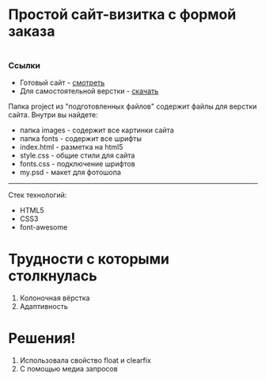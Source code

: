 <h1> Простой сайт-визитка с формой заказа </h1>
<img src="">
<h3>Ссылки</h3>
<ul>
<li>Готовый  сайт - <a href="https://dualex23.github.io/portfolio/project-ready/" rel="nofollow">смотреть</a></li>
<li>Для самостоятельной верстки - <a href="https://github.com/dualex23/webinar">скачать</a></li>

</ul>
<p>Папка project из "подготовленных файлов" содержит файлы для верстки сайта. Внутри вы найдете:</p>
<ul>
<li>папка images - содержит все картинки сайта</li>
<li>папка fonts - содержит все шрифты</li>
<li>index.html - разметка на  html5</li>
<li>style.css - общие стили для сайта</li>
<li>fonts.css - подключение шрифтов</li>
<li>my.psd - макет для фотошопа</li>
</ul>
<hr>
<p>Стек технологий:</p>
<ul>
<li>HTML5</li>
<li>CSS3</li>
<li>font-awesome</li>
</ul>
<h1>Трудности с которыми столкнулась</h1>
<ol>

<li>Колоночная вёрстка</li>
<li>Адаптивность</li>
</ol>
<h1>Решения!</h1>
<ol>
<li>Использовала свойство float и clearfix</li>
<li>C помощью медиа запросов</li>
</ol>
